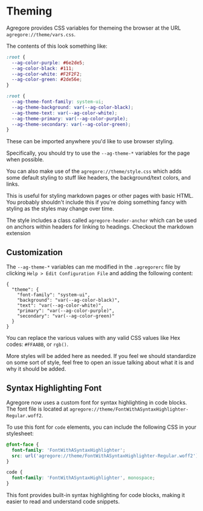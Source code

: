 # Theming

Agregore provides CSS variables for themeing the browser at the URL `agregore://theme/vars.css`.

The contents of this look something like:

```css
:root {
  --ag-color-purple: #6e2de5;
  --ag-color-black: #111;
  --ag-color-white: #F2F2F2;
  --ag-color-green: #2de56e;
}

:root {
  --ag-theme-font-family: system-ui;
  --ag-theme-background: var(--ag-color-black);
  --ag-theme-text: var(--ag-color-white);
  --ag-theme-primary: var(--ag-color-purple);
  --ag-theme-secondary: var(--ag-color-green);
}
```

These can be imported anywhere you'd like to use browser styling.

Specifically, you should try to use the `--ag-theme-*` variables for the page when possible.

You can also make use of the `agregore://theme/style.css` which adds some default styling to stuff like headers, the background/text colors, and links.

This is useful for styling markdown pages or other pages with basic HTML. You probably shouldn't include this if you're doing something fancy with styling as the styles may change over time.

The style includes a class called `agregore-header-anchor` which can be used on anchors within headers for linking to headings. Checkout the markdown extension 

## Customization

The `--ag-theme-*` variables can me modified in the `.agregorerc` file by clicking `Help > Edit Configuration File` and adding the following content:

```
{
  "theme": {
    "font-family": "system-ui",
    "background": "var(--ag-color-black)",
    "text": "var(--ag-color-white)",
    "primary": "var(--ag-color-purple)",
    "secondary": "var(--ag-color-green)"
  }
}
```

You can replace the various values with any valid CSS values like Hex codes: `#FFAABB`, or `rgb()`.

More styles will be added here as needed. If you feel we should standardize on some sort of style, feel free to open an issue talking about what it is and why it should be added.

## Syntax Highlighting Font

Agregore now uses a custom font for syntax highlighting in code blocks. The font file is located at `agregore://theme/FontWithASyntaxHighlighter-Regular.woff2`.

To use this font for `code` elements, you can include the following CSS in your stylesheet:

```css
@font-face {
  font-family: 'FontWithASyntaxHighlighter';
  src: url('agregore://theme/FontWithASyntaxHighlighter-Regular.woff2') format('woff2');
}

code {
  font-family: 'FontWithASyntaxHighlighter', monospace;
}
```

This font provides built-in syntax highlighting for code blocks, making it easier to read and understand code snippets.
